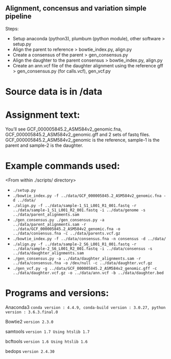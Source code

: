 ## Alignment, concensus and variation simple pipeline
Steps:
* Setup anaconda (python3), plumbum (python module), other software > setup.py
* Align the parent to reference > bowtie_index.py, align.py
* Create a consensus of the parent > gen_consensus.py
* Align the daughter to the parent consensus > bowtie_index.py, align.py
* Create an ann.vcf file of the daughter alignment using the reference gff > gen_consensus.py (for calls.vcf), gen_vcf.py

# Source data is in /data

# Assignment text:
You’ll see  GCF_000005845.2_ASM584v2_genomic.fna, GCF_000005845.2_ASM584v2_genomic.gff and 2 sets of fastq files. GCF_000005845.2_ASM584v2_genomic is the reference, sample-1 is the parent and sample-2 is the daughter.

# Example commands used:
<From within ./scripts/ directory>
* `./setup.py`
* `./bowtie_index.py -f ../data/GCF_000005845.2_ASM584v2_genomic.fna -d ../data/`
* `./align.py -f ../data/sample-1_S1_L001_R1_001.fastq -r ../data/sample-1_S1_L001_R2_001.fastq -i ../data/genome -s ../data/parent_alignments.sam`
* `./gen_consensus.py ./gen_consensus.py -a ../data/parent_alignments.sam -r ../data/GCF_000005845.2_ASM584v2_genomic.fna -o ../data/consensus.fna -c ../data/parents.vcf.gz`
* `./bowtie_index.py -f ../data/consensus.fna -n consensus -d ../data/`
* `./align.py -f ../data/sample-2_S6_L001_R1_001.fastq -r ../data/sample-2_S6_L001_R2_001.fastq -i ../data/consensus -s ../data/daughter_alignments.sam`
* `./gen_consensus.py -a ../data/daughter_alignments.sam -r ../data/consensus.fna -o /dev/null -c ../data/daughter.vcf.gz`
* `./gen_vcf.py -g ../data/GCF_000005845.2_ASM584v2_genomic.gff -c ../data/daughter.vcf.gz -o ../data/ann.vcf -b ../data/daughter.bed`

# Programs and versions:
Anaconda3
`conda version : 4.4.9,
conda-build version : 3.0.27,
python version : 3.6.3.final.0`

Bowtie2
`version 2.3.0`

samtools
`version 1.7
Using htslib 1.7`

bcftools
`version 1.6
Using htslib 1.6`

bedops
`version 2.4.30`
